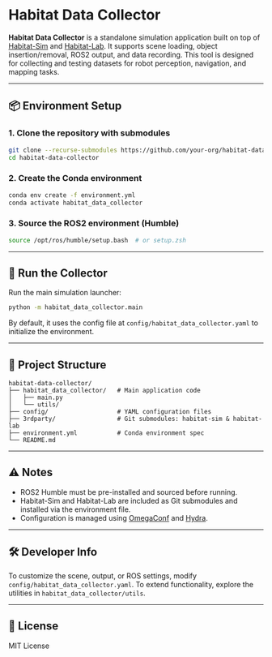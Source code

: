 # Habitat Data Collector

**Habitat Data Collector** is a standalone simulation application built on top of [Habitat-Sim](https://github.com/facebookresearch/habitat-sim) and [Habitat-Lab](https://github.com/facebookresearch/habitat-lab). It supports scene loading, object insertion/removal, ROS2 output, and data recording. This tool is designed for collecting and testing datasets for robot perception, navigation, and mapping tasks.

---

## 📦 Environment Setup

### 1. Clone the repository with submodules

```bash
git clone --recurse-submodules https://github.com/your-org/habitat-data-collector.git
cd habitat-data-collector
```

### 2. Create the Conda environment

```bash
conda env create -f environment.yml
conda activate habitat_data_collector
```

### 3. Source the ROS2 environment (Humble)

```bash
source /opt/ros/humble/setup.bash  # or setup.zsh
```

---

## 🚀 Run the Collector

Run the main simulation launcher:

```bash
python -m habitat_data_collector.main
```

By default, it uses the config file at `config/habitat_data_collector.yaml` to initialize the environment.

---

## 📁 Project Structure

```
habitat-data-collector/
├── habitat_data_collector/   # Main application code
│   ├── main.py
│   └── utils/
├── config/                   # YAML configuration files
├── 3rdparty/                 # Git submodules: habitat-sim & habitat-lab
├── environment.yml           # Conda environment spec
└── README.md
```

---

## ⚠️ Notes

- ROS2 Humble must be pre-installed and sourced before running.
- Habitat-Sim and Habitat-Lab are included as Git submodules and installed via the environment file.
- Configuration is managed using [OmegaConf](https://omegaconf.readthedocs.io/) and [Hydra](https://hydra.cc/).

---

## 🛠️ Developer Info

To customize the scene, output, or ROS settings, modify `config/habitat_data_collector.yaml`. To extend functionality, explore the utilities in `habitat_data_collector/utils`.

---

## 📜 License

MIT License
